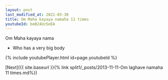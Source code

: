 ```yaml
---
layout: post
last_modified_at: 2021-03-30
title: Om Maha kayaya namaha 11 times
youtubeId: beB24Uz5eEA
---
```

 
 
Om Maha kayaya nama 
 
 -  Who has a very big body 
 
  
 
  
 
 
 
 
 
 


{% include youtubePlayer.html id=page.youtubeId %}
 
[Next]({{ site.baseurl }}{% link  split1/_posts/2013-11-11-Om laghave namaha 11 times.md%})
 
